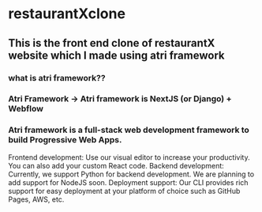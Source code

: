 # restaurantXclone
## This is the front end clone of restaurantX website which I made using atri framework
### what is atri framework??
### Atri Framework -> Atri framework is NextJS (or Django) + Webflow 
###                   Atri framework is a full-stack web development framework to build Progressive Web Apps.

Frontend development: Use our visual editor to increase your productivity. You can also add your custom React code.
Backend development: Currently, we support Python for backend development. We are planning to add support for NodeJS soon.
Deployment support: Our CLI provides rich support for easy deployment at your platform of choice such as GitHub Pages, AWS, etc.
